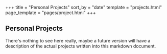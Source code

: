 +++
title = "Personal Projects"
sort_by = "date"
template = "projects.html"
page_template = "pages/project.html"
+++

## Personal Projects

There's nothing to see here really, maybe a future version will have a
description of the actual projects written into this markdown document.
